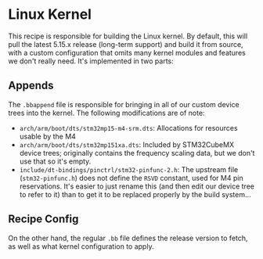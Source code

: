 # Linux Kernel
This recipe is responsible for building the Linux kernel. By default, this will pull the latest 5.15.x release (long-term support) and build it from source, with a custom configuration that omits many kernel modules and features we don't really need. It's implemented in two parts:

## Appends
The `.bbappend` file is responsible for bringing in all of our custom device trees into the kernel. The following modifications are of note:

- `arch/arm/boot/dts/stm32mp15-m4-srm.dts`: Allocations for resources usable by the M4
- `arch/arm/boot/dts/stm32mp151xa.dts`: Included by STM32CubeMX device trees; originally contains the frequency scaling data, but we don't use that so it's empty.
- `include/dt-bindings/pinctrl/stm32-pinfunc-2.h`: The upstream file (`stm32-pinfunc.h`) does not define the `RSVD` constant, used for M4 pin reservations. It's easier to just rename this (and then edit our device tree to refer to it) than to get it to be replaced properly by the build system…

## Recipe Config
On the other hand, the regular `.bb` file defines the release version to fetch, as well as what kernel configuration to apply.

